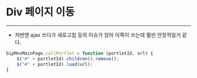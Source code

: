 Div 페이지 이동
===
>
---
- 저번엔 ajax 쓰다가 새로고침 등의 이슈가 았어 이쪽이 쓰는데 훨씬 안정적일거 같다.
```js
bipMnvMainPage.callPortlet = function (portletId, url) {
    $("#" + portletId).children().remove();
    $("#" + portletId).load(url);
}
```